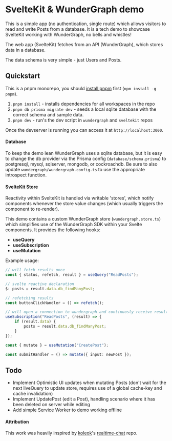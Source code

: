 # SvelteKit & WunderGraph demo

This is a simple app (no authentication, single route) which allows visitors to read and write Posts from a database. It is a tech demo to showcase SvelteKit working with WunderGraph, no bells and whistles!

The web app (SvelteKit) fetches from an API (WunderGraph), which stores data in a database.

The data schema is very simple - just Users and Posts.

## Quickstart

This is a pnpm monorepo, you should [install pnpm](https://pnpm.io/next/installation) first (`npm install -g pnpm`).

1. `pnpm install` - installs dependencies for all workspaces in the repo
2. `pnpm db prisma migrate dev` - seeds a local sqlite database with the correct schema and sample data.
3. `pnpm dev` - run's the dev script in `wundergraph` and `sveltekit` repos

Once the devserver is running you can access it at `http://localhost:3000`.

#### Database

To keep the demo lean WunderGraph uses a sqlite database, but it is easy to change the db provider via the Prisma config (`database/schema.prisma`) to postgresql, mysql, sqlserver, mongodb, or cockroachdb. Be sure to also update `wundergraph/wundergraph.config.ts` to use the appropriate introspect function.

#### SvelteKit Store

Reactivity within SvelteKit is handled via writable 'stores', which notify components whenever the store value changes (which usually triggers the component to re-render).

This demo contains a custom WunderGraph store (`wundergraph.store.ts`) which simplifies use of the WunderGraph SDK within your Svelte components. It provides the following hooks:

- **useQuery**
- **useSubscription**
- **useMutation**

Example usage:

```ts
// will fetch results once
const { status, refetch, result } = useQuery("ReadPosts");

// svelte reactive declaration
$: posts = result.data.db_findManyPost;

// refetching results
const buttonClickHandler = () => refetch();
```

```ts
// will open a connection to wundergraph and continuosly receive results every 1 second
useSubscription("ReadPosts", (result) => {
	if (result.data) {
		posts = result.data.db_findManyPost;
	}
});
```

```ts
const { mutate } = useMutation("CreatePost");

const submitHandler = () => mutate({ input: newPost });
```

## Todo

- Implement Optimistic UI updates when mutating Posts (don't wait for the next liveQuery to update store, requires use of a global cache-key and cache invalidation)
- Implement UpdatePost (edit a Post), handling scenario where it has been deleted on server while editing
- Add simple Service Worker to demo working offline

#### Attribution

This work was heavily inspired by [koleok](https://github.com/Koleok)'s [realtime-chat](https://github.com/Koleok/sveltekit-wundergraph-postgresql-realtime-chat/blob/main/src/lib/wundergraph.store.ts) repo.
